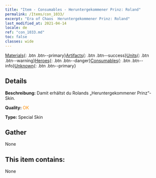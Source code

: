 ```yaml
---
title: "Item - Consumables - Heruntergekommener Prinz: Roland"
permalink: /Items/con_1033/
excerpt: "Era of Chaos  Heruntergekommener Prinz: Roland"
last_modified_at: 2021-04-14
locale: de
ref: "con_1033.md"
toc: false
classes: wide
---
```

 [Materials](/de/Items/){: .btn .btn--primary}[Artifacts](/de/Items/Artifacts/){: .btn .btn--success}[Units](/de/Items/Units/){: .btn .btn--warning}[Heroes](/de/Items/Heroes/){: .btn .btn--danger}[Consumables](/de/Items/Consumables/){: .btn .btn--info}[Unknown](/de/Items/Unknown/){: .btn .btn--primary}

## Details
 **Beschreibung:** Damit erhältst du Rolands „Heruntergekommener Prinz“-Skin.

 **Quality:** <span style="color: #FF8C00">OK</span>

 **Type:** Special Skin

## Gather

  None

## This item contains:

  None

